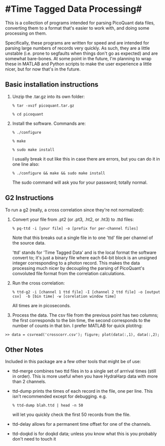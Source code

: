 #Time Tagged Data Processing#
=========

This is a collection of programs intended for parsing PicoQuant data files, converting
them to a format that's easier to work with, and doing some processing on them.

Specifically, these programs are written for speed and are intended for parsing
large numbers of records very quickly. As such, they are a little unstable 
(i.e. prone to segfaults when things don't go as expected) and are somewhat
bare-bones. At some point in the future, I'm planning to wrap these in MATLAB
and Python scripts to make the user experience a little nicer, but for now
that's in the future. 

## Basic installation instructions ##

1. Unzip the .tar.gz into its own folder: 

	`% tar -xvzf picoquant.tar.gz`	

	`% cd picoquant`

2. Install the software. Commands are:

	`% ./configure`
	
	`% make`
	
	`% sudo make install`

	I usually break it out like this in case there are errors, but you can do it in 
	one line also:

	`% ./configure && make && sudo make install`

	The sudo command will ask you for your password; totally normal.

## G2 Instructions ##

To run a g2 (really, a cross correlation since they're not normalized):

1. Convert your file from .pt2 (or .pt3, .ht2, or .ht3) to .ttd files:

	`% pq-ttd -i [your file] -o [prefix for per-channel files]`

	Note that this breaks out a single file in to one 'ttd' file per channel of the 
	source data.

	'ttd' stands for 'Time Tagged Data' and is the local format the software convert
	to; it's just a binary file where each 64-bit block is an unsigned integer 
	corresponding to a photon record. This makes the data processing much nicer by
	decoupling the parsing of PicoQuant's convoluted file format from the correlation
	calculations. 

2. Run the cross correlation:

	`% ttd-g2 -i [channel 1 ttd file] -I [channel 2 ttd file] -o [output csv] 
	   -b [bin time] -w [corelation window time]`

	All times are in picoseconds.

3. Process the data. The csv file from the previous point has two columns; the first
	corresponds to the bin time, the second corresponds to the number of counts in that
	bin. I prefer MATLAB for quick plotitng: 

`>> data = csvread('crosscorr.csv'); figure; plot(data(:,1), data(:,2);`

## Other Notes ##

Included in this package are a few other tools that might be of use:

- ttd-merge combines two ttd files in to a single set of arrrival times (still in 
order). This is more useful when you have HydraHarp data with more than 2 channels.

- ttd-dump prints the times of each record in the file, one per line. This isn't 
recommended except for debugging. e.g.

	`% ttd-dump blah.ttd | head -n 50`

	will let you quickly check the first 50 records from the file. 

- ttd-delay allows for a permanent time offset for one of the channels.

- ttd-doqkd is for doqkd data; unless you know what this is you probably don't need 
to touch it

